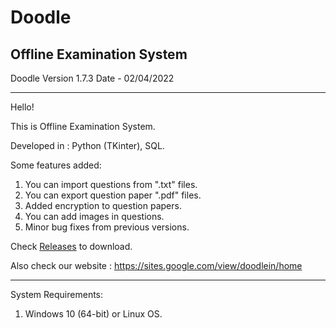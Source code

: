 <h1>Doodle</h1>
<h2>Offline Examination System</h2>

Doodle Version 1.7.3
Date - 02/04/2022

---------------------------------------------------------------------------------------------------------------------------
Hello!

This is Offline Examination System.

Developed in : Python (TKinter), SQL.

Some features added:
1. You can import questions from ".txt" files.
2. You can export question paper ".pdf" files.
3. Added encryption to question papers.
4. You can add images in questions.
5. Minor bug fixes from previous versions.

Check <a href="https://github.com/NotShrirang/Doodle/releases/tag/v5.2.0">Releases</a> to download.

Also check our website : <a href="https://sites.google.com/view/doodlein/home">https://sites.google.com/view/doodlein/home</a>

---------------------------------------------------------------------------------------------------------------------------

System Requirements:
1. Windows 10 (64-bit) or Linux OS.
